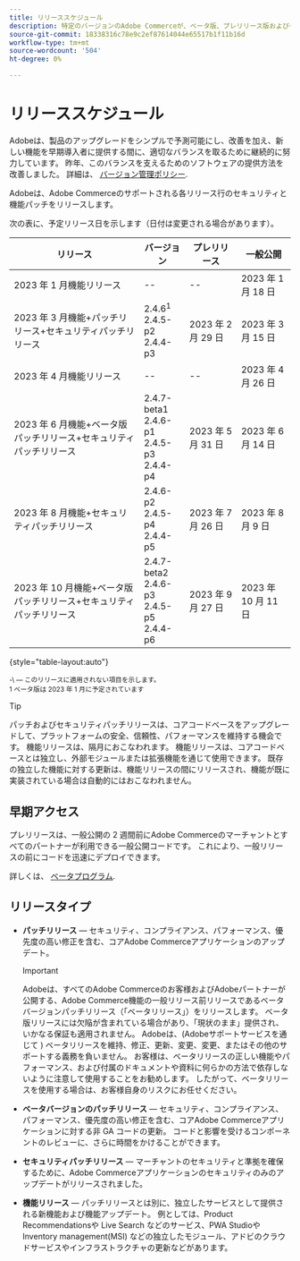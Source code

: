 ```yaml
---
title: リリーススケジュール
description: 特定のバージョンのAdobe Commerceが、ベータ版、プレリリース版および一般リリースに対して予定されている場合について説明します。
source-git-commit: 18338316c78e9c2ef87614044e65517b1f11b16d
workflow-type: tm+mt
source-wordcount: '504'
ht-degree: 0%

---
```



# リリーススケジュール

Adobeは、製品のアップグレードをシンプルで予測可能にし、改善を加え、新しい機能を早期導入者に提供する間に、適切なバランスを取るために継続的に努力しています。 昨年、このバランスを支えるためのソフトウェアの提供方法を改善しました。 詳細は、 [バージョン管理ポリシー](versioning-policy.md).

Adobeは、Adobe Commerceのサポートされる各リリース行のセキュリティと機能パッチをリリースします。

次の表に、予定リリース日を示します（日付は変更される場合があります）。

| リリース | バージョン | プレリリース | 一般公開 |
|--------------------------------------------------------------------|-------------------------------------------------|--------------------|----------------------|
| 2023 年 1 月機能リリース | \-\- | \-\- | 2023 年 1 月 18 日 |
| 2023 年 3 月機能+パッチリリース+セキュリティパッチリリース | 2.4.6<sup>1</sup><br>2.4.5-p2<br>2.4.4-p3 | 2023 年 2 月 29 日 | 2023 年 3 月 15 日 |
| 2023 年 4 月機能リリース | \-\- | \-\- | 2023 年 4 月 26 日 |
| 2023 年 6 月機能+ベータ版パッチリリース+セキュリティパッチリリース | 2.4.7-beta1<br>2.4.6-p1<br>2.4.5-p3<br>2.4.4-p4 | 2023 年 5 月 31 日 | 2023 年 6 月 14 日 |
| 2023 年 8 月機能+セキュリティパッチリリース | 2.4.6-p2<br>2.4.5-p4<br>2.4.4-p5 | 2023 年 7 月 26 日 | 2023 年 8 月 9 日 |
| 2023 年 10 月機能+ベータ版パッチリリース+セキュリティパッチリリース | 2.4.7-beta2<br>2.4.6-p3<br>2.4.5-p5<br>2.4.4-p6 | 2023 年 9 月 27 日 | 2023 年 10 月 11 日 |

{style=&quot;table-layout:auto&quot;}

<sup>\-\ — このリリースに適用されない項目を示します。</sup><br>
<sup>1 ベータ版は 2023 年 1 月に予定されています</sup><br>

>[!TIP]
>
>パッチおよびセキュリティパッチリリースは、コアコードベースをアップグレードして、プラットフォームの安全、信頼性、パフォーマンスを維持する機会です。 機能リリースは、隔月におこなわれます。 機能リリースは、コアコードベースとは独立し、外部モジュールまたは拡張機能を通じて使用できます。 既存の独立した機能に対する更新は、機能リリースの間にリリースされ、機能が既に実装されている場合は自動的にはおこなわれません。

## 早期アクセス

プレリリースは、一般公開の 2 週間前にAdobe Commerceのマーチャントとすべてのパートナーが利用できる一般公開コードです。 これにより、一般リリースの前にコードを迅速にデプロイできます。

詳しくは、 [ベータプログラム](beta-program.md).

## リリースタイプ

- **パッチリリース** — セキュリティ、コンプライアンス、パフォーマンス、優先度の高い修正を含む、コアAdobe Commerceアプリケーションのアップデート。

   >[!IMPORTANT]
   >
   >Adobeは、すべてのAdobe Commerceのお客様およびAdobeパートナーが公開する、Adobe Commerce機能の一般リリース前リリースであるベータバージョンパッチリリース（「ベータリリース」）をリリースします。 ベータ版リリースには欠陥が含まれている場合があり、「現状のまま」提供され、いかなる保証も適用されません。 Adobeは、(Adobeサポートサービスを通じて ) ベータリリースを維持、修正、更新、変更、変更、またはその他のサポートする義務を負いません。 お客様は、ベータリリースの正しい機能やパフォーマンス、および付属のドキュメントや資料に何らかの方法で依存しないように注意して使用することをお勧めします。 したがって、ベータリリースを使用する場合は、お客様自身のリスクにお任せください。

- **ベータバージョンのパッチリリース** — セキュリティ、コンプライアンス、パフォーマンス、優先度の高い修正を含む、コアAdobe Commerceアプリケーションに対する非 GA コードの更新。 コードと影響を受けるコンポーネントのレビューに、さらに時間をかけることができます。
- **セキュリティパッチリリース** — マーチャントのセキュリティと準拠を確保するために、Adobe Commerceアプリケーションのセキュリティのみのアップデートがリリースされました。
- **機能リリース** — パッチリリースとは別に、独立したサービスとして提供される新機能および機能アップデート。 例としては、Product Recommendationsや Live Search などのサービス、PWA StudioやInventory management(MSI) などの独立したモジュール、アドビのクラウドサービスやインフラストラクチャの更新などがあります。
